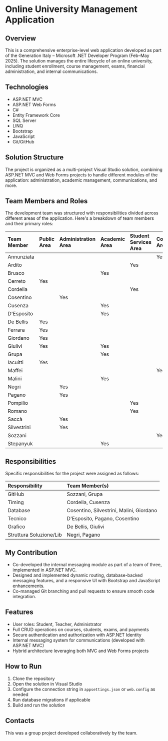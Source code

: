 # Online University Management Application

## Overview

This is a comprehensive enterprise-level web application developed as part of the Generation Italy – Microsoft .NET Developer Program (Feb–May 2025). The solution manages the entire lifecycle of an online university, including student enrollment, course management, exams, financial administration, and internal communications.

## Technologies

-   ASP.NET MVC
-   ASP.NET Web Forms
-   C#
-   Entity Framework Core
-   SQL Server
-   LINQ
-   Bootstrap
-   JavaScript
-   Git/GitHub

## Solution Structure

The project is organized as a multi-project Visual Studio solution, combining ASP.NET MVC and Web Forms projects to handle different modules of the application: administration, academic management, communications, and more.

## Team Members and Roles

The development team was structured with responsibilities divided across different areas of the application. Here's a breakdown of team members and their primary roles:

| Team Member | Public Area | Administration Area | Academic Area | Student Services Area | Communications Area |
| :---------- | :---------- | :------------------ | :------------ | :-------------------- | :------------------ |
| Annunziata  |             |                     |               |                       | Yes                 |
| Ardito      |             |                     |               | Yes                   |                     |
| Brusco      |             |                     | Yes           |                       |                     |
| Cerreto     | Yes         |                     |               |                       |                     |
| Cordella    |             |                     |               | Yes                   |                     |
| Cosentino   |             | Yes                 |               |                       |                     |
| Cusenza     |             |                     | Yes           |                       |                     |
| D'Esposito  |             |                     | Yes           |                       |                     |
| De Bellis   | Yes         |                     |               |                       |                     |
| Ferrara     | Yes         |                     |               |                       |                     |
| Giordano    | Yes         |                     |               |                       |                     |
| Giulivi     | Yes         |                     | Yes           |                       |                     |
| Grupa       |             |                     | Yes           |                       |                     |
| Iacuitti    | Yes         |                     |               |                       |                     |
| Maffei      |             |                     |               |                       | Yes                 |
| Malini      |             |                     | Yes           |                       |                     |
| Negri       |             | Yes                 |               |                       |                     |
| Pagano      |             | Yes                 |               |                       |                     |
| Pompilio    |             |                     |               | Yes                   |                     |
| Romano      |             |                     |               | Yes                   |                     |
| Saccà       |             | Yes                 |               |                       |                     |
| Silvestrini |             | Yes                 |               |                       |                     |
| Sozzani     |             |                     |               |                       | Yes                 |
| Stepanyuk   |             |                     | Yes           |                       |                     |

## Responsibilities

Specific responsibilities for the project were assigned as follows:

| Responsibility        | Team Member(s)           |
| :---------------------- | :----------------------- |
| GitHub                | Sozzani, Grupa         |
| Timing                | Cordella, Cusenza      |
| Database              | Cosentino, Silvestrini, Malini, Giordano   |
| Tecnico               | D'Esposito, Pagano, Cosentino     |
| Grafico               | De Bellis, Giulivi     |
| Struttura Soluzione/Lib | Negri, Pagano     |

## My Contribution

-   Co-developed the internal messaging module as part of a team of three, implemented in ASP.NET MVC.
-   Designed and implemented dynamic routing, database-backed messaging features, and a responsive UI with Bootstrap and JavaScript enhancements.
-   Co-managed Git branching and pull requests to ensure smooth code integration.

## Features

-   User roles: Student, Teacher, Administrator
-   Full CRUD operations on courses, students, exams, and payments
-   Secure authentication and authorization with ASP.NET Identity
-   Internal messaging system for communications (developed with ASP.NET MVC)
-   Hybrid architecture leveraging both MVC and Web Forms projects

## How to Run

1.  Clone the repository
2.  Open the solution in Visual Studio
3.  Configure the connection string in `appsettings.json` or `web.config` as needed
4.  Run database migrations if applicable
5.  Build and run the solution

## Contacts

This was a group project developed collaboratively by the team.
